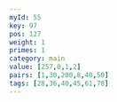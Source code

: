 ```yaml
---
myId: 55
key: 97
pos: 127
weight: 1
primes: 1
category: main
value: [257,0,1,2]
pairs: [1,30,200,8,40,50]
tags: [28,36,40,45,61,78]
---
```

